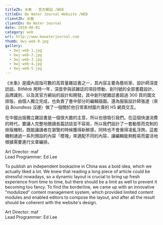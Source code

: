 ```yaml
---
titleZh: 水象 · 官方網站 /WEB
titleEn: Be Water Journal Website /WEB
clientZh: 水象
clientEn: Be Water Journal
date: 2018-06-01
category: web
url: http://www.bewaterjournal.com
thumb: bwj-web-0.jpg
gallery:
  - bwj-web-1.jpg
  - bwj-web-2.jpg
  - bwj-web-3.jpg
  - bwj-web-4.jpg
  - bwj-web-5.jpg
---
```


《水象》是國內屈指可數的高質量雜誌書之一，其內容主要為藝術家、設計師深度訪談。BitMob 用時一年，深度參與該雜誌的項目啓動、創刊號的全部書籍設計、品牌識別、以及其官方網站的設計和開發。其中創刊號雜誌書超過 300 頁的圖文排版，由個人獨立完成，也負責了書中部分的編輯插圖。還為服裝設計師張達（來自 Boundless 沒邊）做了一個關於他日常素材圖片庫的 H5 網頁交互。

在中國出版獨立雜誌書是一個很大膽的主意，所以也很吸引我們。在這個快速消費的時代，要讓人完整地閱讀長篇訪談並不容易，所以我們設計了一套動態而克制的排版機制，既能讓讀者在瀏覽的時候獲得新鮮感，同時也不會覺得凌亂浮誇。這套機制通過一系列預設的內容「模塊」來適配不同的內容，讓編輯能夠輕易而靈活地根據需要進行文章編排。

Art Director: maf<br/>Lead Programmer: Ed Lee

<!-- lang -->

To publish an independent bookazine in China was a bold idea, which we actually liked a lot. We knew that reading a long piece of article could be stressful nowadays, so a dynamic layout is crucial to bring up fresh experience from time to time, but there should be a limit as well to prevent it becoming too fancy. To find the borderline, we came up with an innovative "modulized" content management system, which provided limited content modules and enabled editors to compose the layout, and after all the result should be coherent with the website's design.

Art Director: maf<br/>Lead Programmer: Ed Lee
